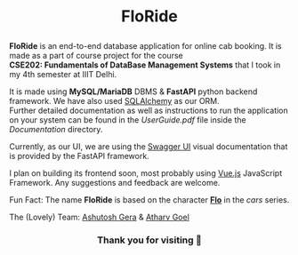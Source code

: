 # <p align = "center"> FloRide </p>

**FloRide** is an end-to-end database application for online cab booking. It is made as a part of course project for the course\
**CSE202: Fundamentals of DataBase Management Systems** that I took in my 4th semester at IIIT Delhi.

It is made using **MySQL/MariaDB** DBMS & **FastAPI** python backend framework. We have also used [SQLAlchemy](https://www.sqlalchemy.org/) as our ORM.\
Further detailed documentation as well as instructions to run the application
on your system can be found in the  *UserGuide.pdf*  file inside the *Documentation* directory.

Currently, as our UI, we are using the [Swagger UI](https://swagger.io/tools/swagger-ui/) visual documentation that is provided by the FastAPI framework.

I plan on building its frontend soon, most probably using [Vue.js](https://vuejs.org/) JavaScript Framework. Any suggestions and feedback are welcome.

Fun Fact: The name **FloRide** is based on the character [**Flo**](https://pixarcars.fandom.com/wiki/Flo) in the *cars* series.

The (Lovely) Team:
[Ashutosh Gera](https://github.com/Ashutosh-Gera) & [Atharv Goel](https://github.com/Zynade)

### <p align = "center"> Thank you for visiting :blue_heart: </p>
